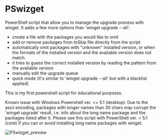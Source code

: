 # PSwizget
PowerShell script that allow you to manage the upgrade process with winget. 
It adds a few more options than 'winget upgrade --all':
- create a file with the packages you would like to omit
- add or remove packages from toSkip file directly from the script
- automatically omit packages with "unknown" installed version, or when the formats of the installed version and the available version does not match
- it tries to guess the correct installed version by reading the pattern from the available version
- manually edit the upgrade queue
- quick mode (it's similar to 'winget upgrade --all' but with a blacklist applied)

This is my first powershell script for educational purposes.

Known issue with Windows Powershell ver. <= 5.1 (desktop):
Due to the ascii encoding, packages with longer names than 30 chars may corrupt the 'winget upgrade' result, i.e. info about the long name package and the packages listed after it. 
Please use this script with PowerShell ver. > 5.1 (core) if you can or avoid installing long name packages with winget.

![PSwizget_preview](https://user-images.githubusercontent.com/78523122/176022113-95214442-96f6-4811-9184-b7eea3b71f65.jpg)

